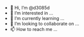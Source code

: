 - 👋 Hi, I’m @d3085d
- 👀 I’m interested in ...
- 🌱 I’m currently learning ...
- 💞️ I’m looking to collaborate on ...
- 📫 How to reach me ...

<!---
d3085d/d3085d is a ✨ special ✨ repository because its `README.md` (this file) appears on your GitHub profile.
You can click the Preview link to take a look at your changes.
--->
